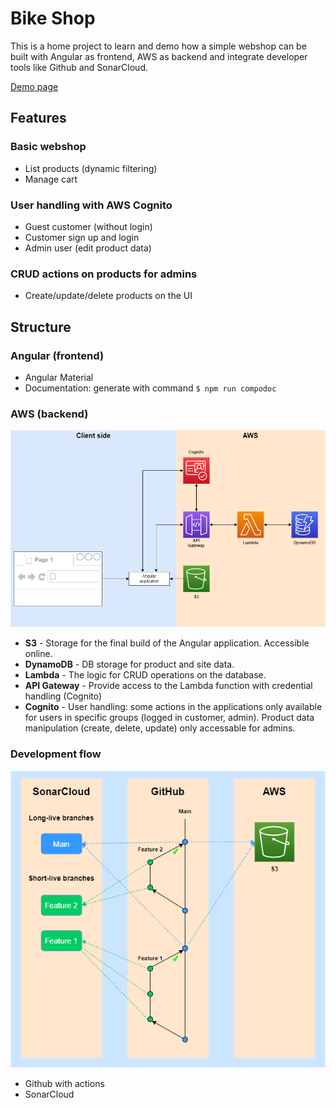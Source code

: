 # Bike Shop

This is a home project to learn and demo how a simple webshop can be built with Angular as frontend, AWS as backend and integrate developer tools like Github and SonarCloud.

[Demo page](http://odzo-bikeshop.s3-website.us-east-2.amazonaws.com/ "Demo page")

## Features

### Basic webshop
- List products (dynamic filtering)
- Manage cart

### User handling with AWS Cognito
- Guest customer (without login)
- Customer sign up and login
- Admin user (edit product data)

### CRUD actions on products for admins
- Create/update/delete products on the UI

## Structure

### Angular (frontend)
- Angular Material
- Documentation: generate with command `$ npm run compodoc`

### AWS (backend)
![AWS diagram](/bikeshop-aws.png?raw=true "AWS diagram")
* __S3__ - Storage for the final build of the Angular application. Accessible online.
* __DynamoDB__ - DB storage for product and site data.
* __Lambda__ - The logic for CRUD operations on the database.
* __API Gateway__ - Provide access to the Lambda function with credential handling (Cognito)
* __Cognito__ - User handling: some actions in the applications only available for users in specific groups (logged in customer, admin). Product data manipulation (create, delete, update) only accessable for admins.

### Development flow
![Dev flow](/bikeshop-devflow.png?raw=true "Dev flow")
- Github with actions
- SonarCloud

